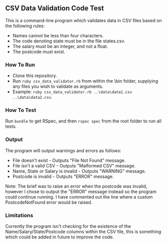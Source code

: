## CSV Data Validation Code Test

This is a command-line program which validates data in CSV files based on the following rules:

* Names cannot be less than four characters.
* The code denoting state must be in the file states.csv.
* The salary must be an integer, and not a float.
* The postcode must exist.

### How To Run

* Clone this repository.
* Run `ruby csv_data_validator.rb` from within the \bin folder, supplying any files you wish to validate as arguments.
* Example: `ruby csv_data_validator.rb ..\data\data1.csv ..\data\data2.csv`.

### How To Test

Run `bundle` to get RSpec, and then `rspec spec` from the root folder to run all tests.

### Output

The program will output warnings and errors as follows:

* File doesn't exist - Outputs "File Not Found" message.
* File isn't a valid CSV - Outputs "Malformed CSV" message.
* Name, State or Salary is invalid - Outputs "WARNING" message.
* Postcode is invalid - Outputs "ERROR" message.

Note:  The brief was to raise an error when the postcode was invalid, however I chose to output the "ERROR" message instead
so the program could continue running. I have commented out the line where a custom PostcodeNotFound error would be raised.

### Limitations

Currently the program isn't checking for the existence of the Name/Salary/State/Postcode columns
within the CSV file, this is something which could be added in future to improve the code.



